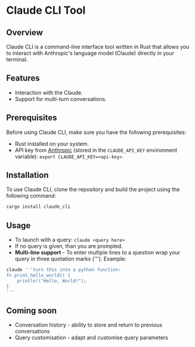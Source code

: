 # Claude CLI Tool

## Overview
Claude CLI is a command-line interface tool written in Rust that allows you to interact with Anthropic's language model (Claude) directly in your terminal.

## Features
- Interaction with the Claude.
- Support for multi-turn conversations.

## Prerequisites
Before using Claude CLI, make sure you have the following prerequisites:

- Rust installed on your system.
- API key from [Anthropic](https://anthropic.com/) (stored in the `CLAUDE_API_KEY` environment variable): `export CLAUDE_API_KEY=<api-key>`

## Installation
To use Claude CLI, clone the repository and build the project using the following command:

```bash
cargo install claude_cli
```

## Usage
- To launch with a query: `claude <query here>`
- If no query is given, than you are prompted.
- **Multi-line support** - To enter multiple lines to a question wrap your query in three quotation marks ('''). Example:
```bash
claude '''turn this into a python function: 
fn print_hello_world() {
    println!("Hello, World!");
}
'''
```

## Coming soon
* Conversation history - ability to store and return to previous conversations
* Query customisation - adapt and customise query parameters